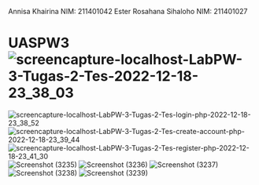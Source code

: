 Annisa Khairina NIM: 211401042
Ester Rosahana Sihaloho NIM: 211401027

# UASPW3![screencapture-localhost-LabPW-3-Tugas-2-Tes-2022-12-18-23_38_03](https://user-images.githubusercontent.com/114480230/208309438-f55310a1-2bb3-4912-aa99-3aa3c0347676.png)
![screencapture-localhost-LabPW-3-Tugas-2-Tes-login-php-2022-12-18-23_38_52](https://user-images.githubusercontent.com/114480230/208309535-1e75fcae-ceb6-40bd-903e-3629d9a6d096.png)
![screencapture-localhost-LabPW-3-Tugas-2-Tes-create-account-php-2022-12-18-23_39_44](https://user-images.githubusercontent.com/114480230/208309544-1baa8833-a54a-4b9d-bf52-6a54d0e9d97e.png)
![screencapture-localhost-LabPW-3-Tugas-2-Tes-register-php-2022-12-18-23_41_30](https://user-images.githubusercontent.com/114480230/208309560-b3a240dd-95be-47aa-b625-98f94af20728.png)
![Screenshot (3235)](https://user-images.githubusercontent.com/114480230/208311851-19e2d76b-4caa-4aa1-9a88-9df64238dfe8.png)
![Screenshot (3236)](https://user-images.githubusercontent.com/114480230/208311852-cb5ab2ee-d85c-4167-b913-8f23fd0d1b32.png)
![Screenshot (3237)](https://user-images.githubusercontent.com/114480230/208311855-72f52bce-0bbf-4f4f-b30f-185eebede599.png)
![Screenshot (3238)](https://user-images.githubusercontent.com/114480230/208311865-322b7a83-eee6-4e9e-bdf2-a93efe397a5c.png)
![Screenshot (3239)](https://user-images.githubusercontent.com/114480230/208311961-e3364ffd-d7db-4ec0-addb-15cfcfb41d30.png)
